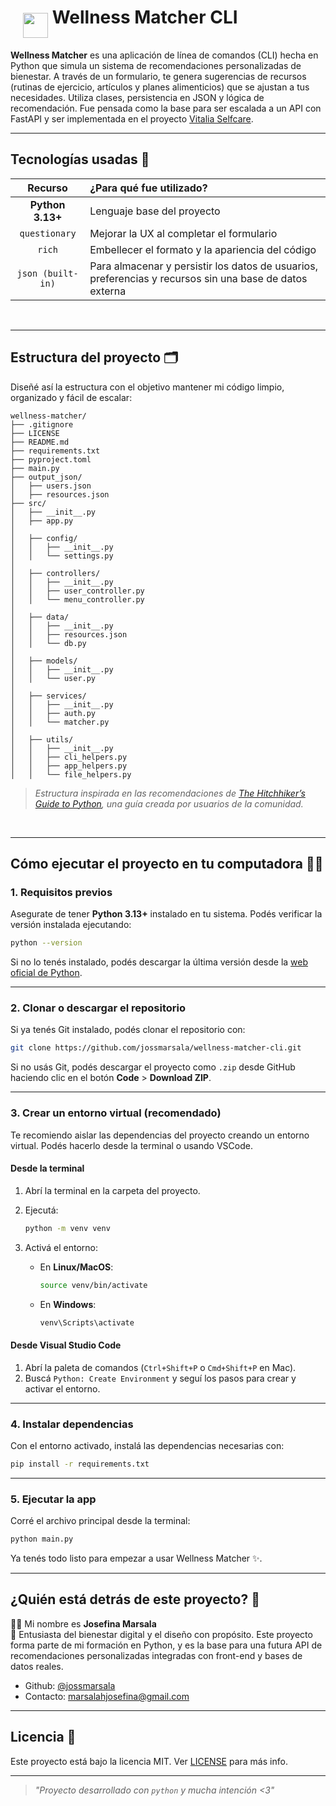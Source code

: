 <h1 style="display: flex;">
    <img
    src="https://raw.githubusercontent.com/jossmarsala/jossmarsala/main/letter.gif"
    width="40px"
    style="margin-top: 10px;
    margin-left: 20px;"
  />
  ‎ Wellness Matcher CLI‎‎ 
</h1>

**Wellness Matcher** es una aplicación de línea de comandos (CLI) hecha en Python que simula un sistema de recomendaciones personalizadas de bienestar. A través de un formulario, te genera sugerencias de recursos (rutinas de ejercicio, artículos y planes alimenticios) que se ajustan a tus necesidades. Utiliza clases, persistencia en JSON y lógica de recomendación. Fue pensada como la base para ser escalada a un API con FastAPI y ser implementada en el proyecto [Vitalia Selfcare](https://www.vitalia-selfcare.vercel.app).

---

## Tecnologías usadas 💾

| Recurso      | ¿Para qué fue utilizado?        | 
|:--------------:|:------------------|
| **Python 3.13+** | Lenguaje base del proyecto | 
| `questionary` | Mejorar la UX al completar el formulario |
| `rich` | Embellecer el formato y la apariencia del código |
| `json (built-in)`	| Para almacenar y persistir los datos de usuarios, preferencias y recursos sin una base de datos externa |
<br />

---

## Estructura del proyecto 🗂️

Diseñé así la estructura con el objetivo mantener mi código limpio, organizado y fácil de escalar:

``` 
wellness-matcher/
├── .gitignore
├── LICENSE
├── README.md
├── requirements.txt
├── pyproject.toml          
├── main.py
├── output_json/
│   ├── users.json
│   ├── resources.json
├── src/
│   ├── __init__.py
│   ├── app.py              
│
│   ├── config/
│   │   ├── __init__.py
│   │   └── settings.py     
│
│   ├── controllers/
│   │   ├── __init__.py
│   │   ├── user_controller.py
│   │   └── menu_controller.py
│
│   ├── data/
│   │   ├── __init__.py
│   │   ├── resources.json
│   │   └── db.py
│
│   ├── models/
│   │   ├── __init__.py
│   │   └── user.py
│
│   ├── services/           
│   │   ├── __init__.py
│   │   ├── auth.py
│   │   └── matcher.py  
│
│   ├── utils/
│   │   ├── __init__.py
│   │   ├── cli_helpers.py
│   │   ├── app_helpers.py
│   │   └── file_helpers.py 

``` 

>_Estructura inspirada en las recomendaciones de [The Hitchhiker’s Guide to Python](https://docs.python-guide.org/writing/structure/), una guía creada por usuarios de la comunidad._
<br />

---

## Cómo ejecutar el proyecto en tu computadora 🧑‍💻

### 1. Requisitos previos

Asegurate de tener **Python 3.13+** instalado en tu sistema. Podés verificar la versión instalada ejecutando:

```bash
python --version
```

Si no lo tenés instalado, podés descargar la última versión desde la [web oficial de Python](https://www.python.org/downloads/).

---

### 2. Clonar o descargar el repositorio

Si ya tenés Git instalado, podés clonar el repositorio con:

```bash
git clone https://github.com/jossmarsala/wellness-matcher-cli.git
```

Si no usás Git, podés descargar el proyecto como `.zip` desde GitHub haciendo clic en el botón **Code** > **Download ZIP**.

---

### 3. Crear un entorno virtual (recomendado)

Te recomiendo aislar las dependencias del proyecto creando un entorno virtual. Podés hacerlo desde la terminal o usando VSCode.

#### Desde la terminal

1. Abrí la terminal en la carpeta del proyecto.
2. Ejecutá:

   ```bash
   python -m venv venv
   ```

3. Activá el entorno:

   - En **Linux/MacOS**:

     ```bash
     source venv/bin/activate
     ```

   - En **Windows**:

     ```bash
     venv\Scripts\activate
     ```

#### Desde Visual Studio Code

1. Abrí la paleta de comandos (`Ctrl+Shift+P` o `Cmd+Shift+P` en Mac).
2. Buscá `Python: Create Environment` y seguí los pasos para crear y activar el entorno.

---

### 4. Instalar dependencias

Con el entorno activado, instalá las dependencias necesarias con:

```bash
pip install -r requirements.txt
```

---

### 5. Ejecutar la app 

Corré el archivo principal desde la terminal:

```bash
python main.py
```

Ya tenés todo listo para empezar a usar Wellness Matcher ✨.
<br />

---

## ¿Quién está detrás de este proyecto? 🌷

👩‍💻 Mi nombre es **Josefina Marsala**  
💼 Entusiasta del bienestar digital y el diseño con propósito. Este proyecto forma parte de mi formación en Python, y es la base para una futura API de recomendaciones personalizadas integradas con front-end y bases de datos reales.

  - Github: [@jossmarsala](https://github.com/jossmarsala)  
  - Contacto: marsalahjosefina@gmail.com

---

## Licencia 📜

Este proyecto está bajo la licencia MIT. Ver [LICENSE](./LICENSE) para más info.
<br />

---

> _"Proyecto desarrollado con `python` y mucha intención <3"_ 
